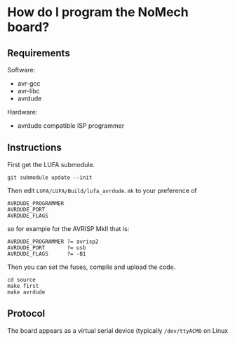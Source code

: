 # How do I program the NoMech board?

## Requirements

Software:
- avr-gcc
- avr-libc
- avrdude

Hardware:
- avrdude compatible ISP programmer

## Instructions

First get the LUFA submodule. 

    git submodule update --init

Then edit `LUFA/LUFA/Build/lufa_avrdude.mk` to your preference of

    AVRDUDE_PROGRAMMER 
    AVRDUDE_PORT       
    AVRDUDE_FLAGS      

so for example for the AVRISP MkII that is:

    AVRDUDE_PROGRAMMER ?= avrisp2
    AVRDUDE_PORT       ?= usb
    AVRDUDE_FLAGS      ?= -B1

Then you can set the fuses, compile and upload the code.

    cd source
    make first
    make avrdude

## Protocol

The board appears as a virtual serial device (typically `/dev/ttyACM0` on Linux
